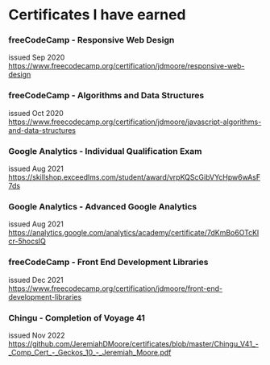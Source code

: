 # Certificates I have earned

### freeCodeCamp - Responsive Web Design
issued Sep 2020<br> 
https://www.freecodecamp.org/certification/jdmoore/responsive-web-design

### freeCodeCamp - Algorithms and Data Structures
issued Oct 2020<br>
https://www.freecodecamp.org/certification/jdmoore/javascript-algorithms-and-data-structures

### Google Analytics - Individual Qualification Exam
issued Aug 2021<br>
https://skillshop.exceedlms.com/student/award/vrpKQScGibVYcHpw6wAsF7ds

### Google Analytics - Advanced Google Analytics 
issued Aug 2021<br>
https://analytics.google.com/analytics/academy/certificate/7dKmBo6OTcKlcr-5hocsIQ

### freeCodeCamp - Front End Development Libraries
issued Dec 2021<br> 
https://www.freecodecamp.org/certification/jdmoore/front-end-development-libraries

### Chingu - Completion of Voyage 41 
issued Nov 2022<br> 
https://github.com/JeremiahDMoore/certificates/blob/master/Chingu_V41_-_Comp_Cert_-_Geckos_10_-_Jeremiah_Moore.pdf
